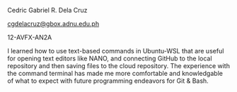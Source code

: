 Cedric Gabriel R. Dela Cruz

cgdelacruz@gbox.adnu.edu.ph

12-AVFX-AN2A

I learned how to use text-based commands in Ubuntu-WSL that are useful for opening text editors like NANO, and connecting GitHub to the
local repository and then saving files to the cloud repository. The experience with the command terminal has made me more comfortable and 
knowledgable of what to expect with future programming endeavors for Git & Bash.
